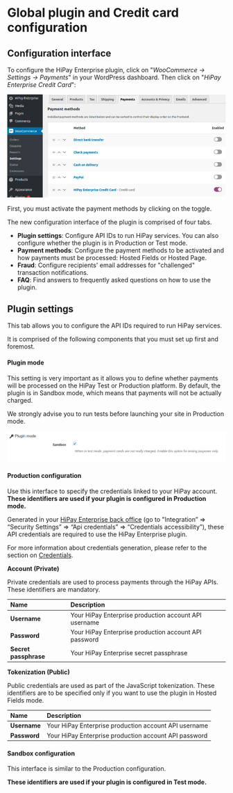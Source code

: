 # Global plugin and Credit card configuration

## Configuration interface

To configure the HiPay Enterprise plugin, click on "_WooCommerce -> Settings -> Payments_" in your WordPress dashboard. Then click on "_HiPay Enterprise Credit Card_":

![legend](images/plugin-configuration.png)


First, you must activate the payment methods by clicking on the toggle.

The new configuration interface of the plugin is comprised of four tabs.

- **Plugin settings**: Configure API IDs to run HiPay services. You can also configure whether the plugin is in Production or Test mode. 
- **Payment methods**: Configure the payment methods to be activated and how payments must be processed: Hosted Fields or Hosted Page.
- **Fraud**: Configure recipients' email addresses for "challenged" transaction notifications.
- **FAQ**: Find answers to frequently asked questions on how to use the plugin.

## Plugin settings

This tab allows you to configure the API IDs required to run HiPay services.

It is comprised of the following components that you must set up first and foremost.

#### Plugin mode

This setting is very important as it allows you to define whether payments will be processed on the HiPay Test or Production platform.
By default, the plugin is in Sandbox mode, which means that payments will not be actually charged.

We strongly advise you to run tests before launching your site in Production mode.

![legend](images/plugin-mode.png)

#### Production configuration

Use this interface to specify the credentials linked to your HiPay account.
**These identifiers are used if your plugin is configured in Production mode.**

Generated in your [HiPay Enterprise back office](https://merchant.hipay-tpp.com) (go to "Integration” => “Security Settings” => “Api credentials” => “Credentials accessibility”), these API credentials are required to use the HiPay Enterprise plugin.

For more information about credentials generation, please refer to the section on [Credentials](#prerequisites-and-recommendations-credentials).

**Account (Private)**

Private credentials are used to process payments through the HiPay APIs. These identifiers are mandatory.


| Name               | Description |
|:------------|:------------|
| **Username**                      | Your HiPay Enterprise production account API username      |
| **Password**                      | Your HiPay Enterprise production account API password     |
| **Secret passphrase**               | Your HiPay Enterprise secret passphrase   |


**Tokenization (Public)**

Public credentials are used as part of the JavaScript tokenization. These identifiers are to be specified only if you want to use the plugin in Hosted Fields mode.


| Name               | Description |
|:------------|:------------|
| **Username**                      | Your HiPay Enterprise production account API username      |
| **Password**                      | Your HiPay Enterprise production account API password    |

#### Sandbox configuration

This interface is similar to the Production configuration.

**These identifiers are used if your plugin is configured in Test mode.**

